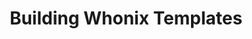 ---
lang: de
layout: doc
redirect_from:
- /de/doc/building-whonix-template/
redirect_to: https://github.com/Qubes-Community/Contents/blob/master/docs/building/building-whonix-template.md
ref: 115
title: Building Whonix Templates
---